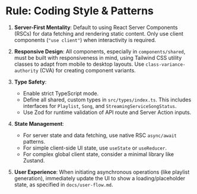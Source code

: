 # Rule: Coding Style & Patterns

1.  **Server-First Mentality**: Default to using React Server Components (RSCs) for data fetching and rendering static content. Only use client components (`"use client"`) when interactivity is required.

2.  **Responsive Design**: All components, especially in `components/shared`, must be built with responsiveness in mind, using Tailwind CSS utility classes to adapt from mobile to desktop layouts. Use `class-variance-authority` (CVA) for creating component variants.

3.  **Type Safety**:
    *   Enable strict TypeScript mode.
    *   Define all shared, custom types in `src/types/index.ts`. This includes interfaces for `Playlist`, `Song`, and `StreamingServiceSongStatus`.
    *   Use Zod for runtime validation of API route and Server Action inputs.

4.  **State Management**:
    *   For server state and data fetching, use native RSC `async/await` patterns.
    *   For simple client-side UI state, use `useState` or `useReducer`.
    *   For complex global client state, consider a minimal library like Zustand.

5.  **User Experience**: When initiating asynchronous operations (like playlist generation), immediately update the UI to show a loading/placeholder state, as specified in `docs/user-flow.md`. 